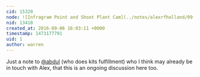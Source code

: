 ```yaml
---
cid: 15320
node: ![Infragram Point and Shoot Plant Cam](../notes/alexrfholland/09-06-2016/infragram-point-and-shoot-plant-cam)
nid: 13418
created_at: 2016-09-06 16:03:11 +0000
timestamp: 1473177791
uid: 1
author: warren
---
```


Just a note to [@abdul](/profile/abdul) (who does kits fulfillment) who I think may already be in touch with Alex, that this is an ongoing discussion here too. 